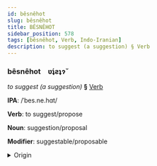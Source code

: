 ```yaml
---
id: bêsnêhot
slug: bêsnêhot
title: BÊSNÊHOT
sidebar_position: 578
tags: [bêsnêhot, Verb, Indo-Iranian]
description: to suggest (a suggestion) § Verb
---
```


### bêsnêhot&emsp;<span kind="abugida">ʋ́ʇƨʇɂ̆</span>

*to suggest (a suggestion)* **§** [Verb](../../tags/Verb)

**IPA**: /ˈbes.ne.hɑt/

**Verb**: to suggest/propose

**Noun**: suggestion/proposal

**Modifier**: suggestable/proposable

<details>
    <summary>Origin</summary>
    Persian پیشنهاد pišnehâd [pʰeːʃ.ne̞.ɦɑ́ːd̪]<br/>
    <em>Indo-Iranian Language Family</em>
</details>